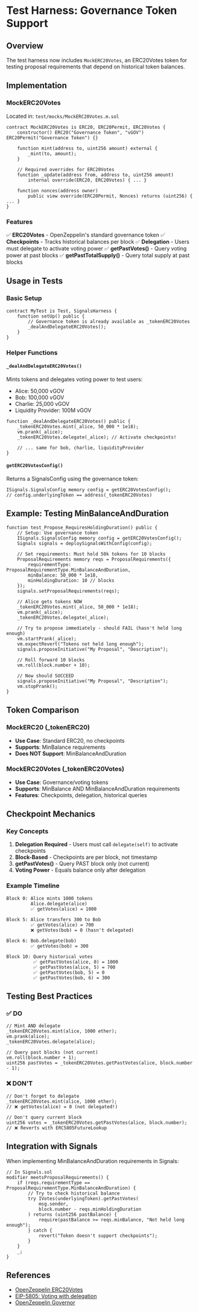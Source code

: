 # Test Harness: Governance Token Support

## Overview

The test harness now includes `MockERC20Votes`, an ERC20Votes token for testing proposal requirements that depend on historical token balances.

## Implementation

### MockERC20Votes

Located in: `test/mocks/MockERC20Votes.m.sol`

```solidity
contract MockERC20Votes is ERC20, ERC20Permit, ERC20Votes {
    constructor() ERC20("Governance Token", "vGOV") ERC20Permit("Governance Token") {}

    function mint(address to, uint256 amount) external {
        _mint(to, amount);
    }

    // Required overrides for ERC20Votes
    function _update(address from, address to, uint256 amount)
        internal override(ERC20, ERC20Votes) { ... }

    function nonces(address owner)
        public view override(ERC20Permit, Nonces) returns (uint256) { ... }
}
```

### Features

✅ **ERC20Votes** - OpenZeppelin's standard governance token
✅ **Checkpoints** - Tracks historical balances per block
✅ **Delegation** - Users must delegate to activate voting power
✅ **getPastVotes()** - Query voting power at past blocks
✅ **getPastTotalSupply()** - Query total supply at past blocks

## Usage in Tests

### Basic Setup

```solidity
contract MyTest is Test, SignalsHarness {
    function setUp() public {
        // Governance token is already available as _tokenERC20Votes
        _dealAndDelegateERC20Votes();
    }
}
```

### Helper Functions

#### `_dealAndDelegateERC20Votes()`

Mints tokens and delegates voting power to test users:
- Alice: 50,000 vGOV
- Bob: 100,000 vGOV
- Charlie: 25,000 vGOV
- Liquidity Provider: 100M vGOV

```solidity
function _dealAndDelegateERC20Votes() public {
    _tokenERC20Votes.mint(_alice, 50_000 * 1e18);
    vm.prank(_alice);
    _tokenERC20Votes.delegate(_alice); // Activate checkpoints!

    // ... same for bob, charlie, liquidityProvider
}
```

#### `getERC20VotesConfig()`

Returns a SignalsConfig using the governance token:

```solidity
ISignals.SignalsConfig memory config = getERC20VotesConfig();
// config.underlyingToken == address(_tokenERC20Votes)
```

## Example: Testing MinBalanceAndDuration

```solidity
function test_Propose_RequiresHoldingDuration() public {
    // Setup: Use governance token
    ISignals.SignalsConfig memory config = getERC20VotesConfig();
    Signals signals = deploySignalsWithConfig(config);

    // Set requirements: Must hold 50k tokens for 10 blocks
    ProposalRequirements memory reqs = ProposalRequirements({
        requirementType: ProposalRequirementType.MinBalanceAndDuration,
        minBalance: 50_000 * 1e18,
        minHoldingDuration: 10 // blocks
    });
    signals.setProposalRequirements(reqs);

    // Alice gets tokens NOW
    _tokenERC20Votes.mint(_alice, 50_000 * 1e18);
    vm.prank(_alice);
    _tokenERC20Votes.delegate(_alice);

    // Try to propose immediately - should FAIL (hasn't held long enough)
    vm.startPrank(_alice);
    vm.expectRevert("Tokens not held long enough");
    signals.proposeInitiative("My Proposal", "Description");

    // Roll forward 10 blocks
    vm.roll(block.number + 10);

    // Now should SUCCEED
    signals.proposeInitiative("My Proposal", "Description");
    vm.stopPrank();
}
```

## Token Comparison

### MockERC20 (_tokenERC20)
- **Use Case**: Standard ERC20, no checkpoints
- **Supports**: MinBalance requirements
- **Does NOT Support**: MinBalanceAndDuration

### MockERC20Votes (_tokenERC20Votes)
- **Use Case**: Governance/voting tokens
- **Supports**: MinBalance AND MinBalanceAndDuration requirements
- **Features**: Checkpoints, delegation, historical queries

## Checkpoint Mechanics

### Key Concepts

1. **Delegation Required** - Users must call `delegate(self)` to activate checkpoints
2. **Block-Based** - Checkpoints are per block, not timestamp
3. **getPastVotes()** - Query PAST block only (not current)
4. **Voting Power** - Equals balance only after delegation

### Example Timeline

```
Block 0: Alice mints 1000 tokens
         Alice.delegate(alice)
         ✅ getVotes(alice) = 1000

Block 5: Alice transfers 300 to Bob
         ✅ getVotes(alice) = 700
         ❌ getVotes(bob) = 0 (hasn't delegated)

Block 6: Bob.delegate(bob)
         ✅ getVotes(bob) = 300

Block 10: Query historical votes
          ✅ getPastVotes(alice, 0) = 1000
          ✅ getPastVotes(alice, 5) = 700
          ✅ getPastVotes(bob, 5) = 0
          ✅ getPastVotes(bob, 6) = 300
```

## Testing Best Practices

### ✅ DO

```solidity
// Mint AND delegate
_tokenERC20Votes.mint(alice, 1000 ether);
vm.prank(alice);
_tokenERC20Votes.delegate(alice);

// Query past blocks (not current)
vm.roll(block.number + 1);
uint256 pastVotes = _tokenERC20Votes.getPastVotes(alice, block.number - 1);
```

### ❌ DON'T

```solidity
// Don't forget to delegate
_tokenERC20Votes.mint(alice, 1000 ether);
// ❌ getVotes(alice) = 0 (not delegated!)

// Don't query current block
uint256 votes = _tokenERC20Votes.getPastVotes(alice, block.number);
// ❌ Reverts with ERC5805FutureLookup
```

## Integration with Signals

When implementing MinBalanceAndDuration requirements in Signals:

```solidity
// In Signals.sol
modifier meetsProposalRequirements() {
    if (reqs.requirementType == ProposalRequirementType.MinBalanceAndDuration) {
        // Try to check historical balance
        try IVotes(underlyingToken).getPastVotes(
            msg.sender,
            block.number - reqs.minHoldingDuration
        ) returns (uint256 pastBalance) {
            require(pastBalance >= reqs.minBalance, "Not held long enough");
        } catch {
            revert("Token doesn't support checkpoints");
        }
    }
    _;
}
```

## References

- [OpenZeppelin ERC20Votes](https://docs.openzeppelin.com/contracts/4.x/api/token/erc20#ERC20Votes)
- [EIP-5805: Voting with delegation](https://eips.ethereum.org/EIPS/eip-5805)
- [OpenZeppelin Governor](https://docs.openzeppelin.com/contracts/4.x/governance)
